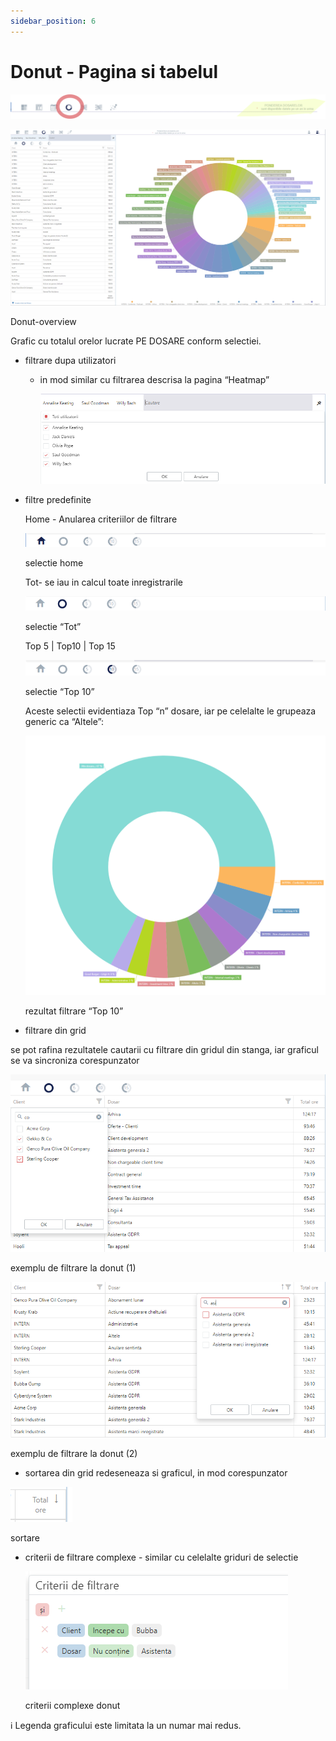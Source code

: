```yaml
---
sidebar_position: 6
---
```


# Donut - Pagina si tabelul

![donut1.png](Ghid%20pentru%20modulul%20Panoramic%20c19cdb04c3584e0eb4af6560ae6704b6/donut1.png)

![Donut-overview ](Ghid%20pentru%20modulul%20Panoramic%20c19cdb04c3584e0eb4af6560ae6704b6/Untitled%2039.png)

Donut-overview

Grafic cu totalul orelor lucrate PE DOSARE conform selectiei.

- filtrare dupa utilizatori
  - in mod similar cu filtrarea descrisa la pagina “Heatmap”

    ![Untitled](Ghid%20pentru%20modulul%20Panoramic%20c19cdb04c3584e0eb4af6560ae6704b6/Untitled%2040.png)

- filtre predefinite

    Home - Anularea criteriilor de filtrare

    ![selectie home](Ghid%20pentru%20modulul%20Panoramic%20c19cdb04c3584e0eb4af6560ae6704b6/Untitled%2041.png)

    selectie home

    Tot- se iau in calcul toate inregistrarile

    ![selectie “Tot”](Ghid%20pentru%20modulul%20Panoramic%20c19cdb04c3584e0eb4af6560ae6704b6/Untitled%2042.png)

    selectie “Tot”

    Top 5 | Top10 | Top 15

    ![selectie “Top 10”](Ghid%20pentru%20modulul%20Panoramic%20c19cdb04c3584e0eb4af6560ae6704b6/Untitled%2043.png)

    selectie “Top 10”

    Aceste selectii evidentiaza Top “n” dosare, iar pe celelalte le  grupeaza generic ca “Altele”:

    ![rezultat filtrare “Top 10”](Ghid%20pentru%20modulul%20Panoramic%20c19cdb04c3584e0eb4af6560ae6704b6/Untitled%2044.png)

    rezultat filtrare “Top 10”

- filtrare din grid

se pot rafina rezultatele cautarii cu filtrare din gridul din stanga, iar graficul se va sincroniza corespunzator

![exemplu de filtrare la donut (1)](Ghid%20pentru%20modulul%20Panoramic%20c19cdb04c3584e0eb4af6560ae6704b6/Untitled%2045.png)

exemplu de filtrare la donut (1)

![exemplu de filtrare la donut (2)](Ghid%20pentru%20modulul%20Panoramic%20c19cdb04c3584e0eb4af6560ae6704b6/Untitled%2046.png)

exemplu de filtrare la donut (2)

- sortarea din grid redeseneaza si graficul, in mod corespunzator

![sortare](Ghid%20pentru%20modulul%20Panoramic%20c19cdb04c3584e0eb4af6560ae6704b6/Untitled%2047.png)

sortare

- criterii de filtrare complexe - similar cu celelalte griduri de selectie

    ![criterii complexe donut](Ghid%20pentru%20modulul%20Panoramic%20c19cdb04c3584e0eb4af6560ae6704b6/Untitled%2048.png)

    criterii complexe donut

<aside>
ℹ️ Legenda graficului este limitata la un numar mai redus.
</aside>
